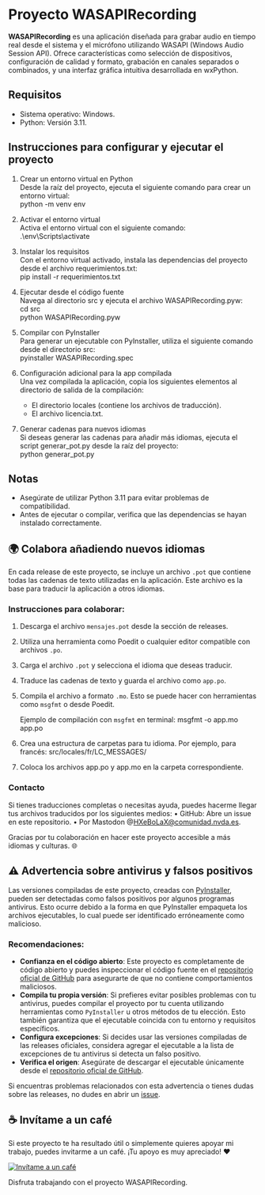 # Proyecto WASAPIRecording

**WASAPIRecording** es una aplicación diseñada para grabar audio en tiempo real desde el sistema y el micrófono utilizando WASAPI (Windows Audio Session API). Ofrece características como selección de dispositivos, configuración de calidad y formato, grabación en canales separados o combinados, y una interfaz gráfica intuitiva desarrollada en wxPython.

## Requisitos
- Sistema operativo: Windows.
- Python: Versión 3.11.

## Instrucciones para configurar y ejecutar el proyecto

1. Crear un entorno virtual en Python  
   Desde la raíz del proyecto, ejecuta el siguiente comando para crear un entorno virtual:  
   python -m venv env

2. Activar el entorno virtual  
   Activa el entorno virtual con el siguiente comando:  
   .\env\Scripts\activate

3. Instalar los requisitos  
   Con el entorno virtual activado, instala las dependencias del proyecto desde el archivo requerimientos.txt:  
   pip install -r requerimientos.txt

4. Ejecutar desde el código fuente  
   Navega al directorio src y ejecuta el archivo WASAPIRecording.pyw:  
   cd src  
   python WASAPIRecording.pyw

5. Compilar con PyInstaller  
   Para generar un ejecutable con PyInstaller, utiliza el siguiente comando desde el directorio src:  
   pyinstaller WASAPIRecording.spec

6. Configuración adicional para la app compilada  
   Una vez compilada la aplicación, copia los siguientes elementos al directorio de salida de la compilación:  
   - El directorio locales (contiene los archivos de traducción).  
   - El archivo licencia.txt.

7. Generar cadenas para nuevos idiomas  
   Si deseas generar las cadenas para añadir más idiomas, ejecuta el script generar_pot.py desde la raíz del proyecto:  
   python generar_pot.py

## Notas
- Asegúrate de utilizar Python 3.11 para evitar problemas de compatibilidad.
- Antes de ejecutar o compilar, verifica que las dependencias se hayan instalado correctamente.

## 🌍 Colabora añadiendo nuevos idiomas

En cada release de este proyecto, se incluye un archivo `.pot` que contiene todas las cadenas de texto utilizadas en la aplicación. Este archivo es la base para traducir la aplicación a otros idiomas.

### Instrucciones para colaborar:
1. Descarga el archivo `mensajes.pot` desde la sección de releases.
2. Utiliza una herramienta como Poedit o cualquier editor compatible con archivos `.po`.
3. Carga el archivo `.pot` y selecciona el idioma que deseas traducir.
4. Traduce las cadenas de texto y guarda el archivo como `app.po`.
5. Compila el archivo a formato `.mo`. Esto se puede hacer con herramientas como `msgfmt` o desde Poedit.

   Ejemplo de compilación con `msgfmt` en terminal:
   msgfmt -o app.mo app.po
6. Crea una estructura de carpetas para tu idioma. Por ejemplo, para francés:
src/locales/fr/LC_MESSAGES/
7. Coloca los archivos app.po y app.mo en la carpeta correspondiente.
### Contacto
Si tienes traducciones completas o necesitas ayuda, puedes hacerme llegar tus archivos traducidos por los siguientes medios:
• GitHub: Abre un issue en este repositorio.
•  Por Mastodon @HXeBoLaX@comunidad.nvda.es.

Gracias por tu colaboración en hacer este proyecto accesible a más idiomas y culturas. 🌐
## ⚠️ Advertencia sobre antivirus y falsos positivos

Las versiones compiladas de este proyecto, creadas con [PyInstaller](https://pyinstaller.org/), pueden ser detectadas como falsos positivos por algunos programas antivirus. Esto ocurre debido a la forma en que PyInstaller empaqueta los archivos ejecutables, lo cual puede ser identificado erróneamente como malicioso.

### Recomendaciones:
- **Confianza en el código abierto**: Este proyecto es completamente de código abierto y puedes inspeccionar el código fuente en el [repositorio oficial de GitHub](https://github.com/hxebolax/WASAPIRecording) para asegurarte de que no contiene comportamientos maliciosos.
- **Compila tu propia versión**: Si prefieres evitar posibles problemas con tu antivirus, puedes compilar el proyecto por tu cuenta utilizando herramientas como `PyInstaller` u otros métodos de tu elección. Esto también garantiza que el ejecutable coincida con tu entorno y requisitos específicos.
- **Configura excepciones**: Si decides usar las versiones compiladas de las releases oficiales, considera agregar el ejecutable a la lista de excepciones de tu antivirus si detecta un falso positivo.
- **Verifica el origen**: Asegúrate de descargar el ejecutable únicamente desde el [repositorio oficial de GitHub](https://github.com/hxebolax/WASAPIRecording/releases).

Si encuentras problemas relacionados con esta advertencia o tienes dudas sobre las releases, no dudes en abrir un [issue](https://github.com/hxebolax/WASAPIRecording/issues).

## ☕ Invítame a un café

Si este proyecto te ha resultado útil o simplemente quieres apoyar mi trabajo, puedes invitarme a un café. ¡Tu apoyo es muy apreciado! ❤️

[![Invítame a un café](https://img.shields.io/badge/Invítame_a_un_café-PayPal-blue?logo=paypal)](https://www.paypal.com/paypalme/hjbcdonaciones)

Disfruta trabajando con el proyecto WASAPIRecording.
